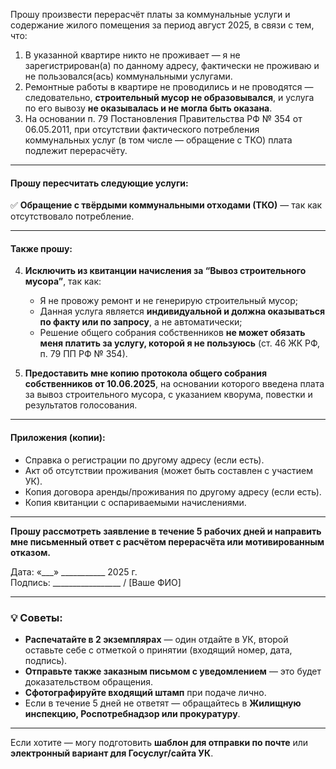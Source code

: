 

Прошу произвести перерасчёт платы за коммунальные услуги и содержание жилого помещения за период август 2025, в связи с тем, что:

1. В указанной квартире никто не проживает — я не зарегистрирован(а) по данному адресу, фактически не проживаю и не пользовался(ась) коммунальными услугами.
2. Ремонтные работы в квартире не проводились и не проводятся — следовательно, **строительный мусор не образовывался**, и услуга по его вывозу **не оказывалась и не могла быть оказана**.
3. На основании п. 79 Постановления Правительства РФ № 354 от 06.05.2011, при отсутствии фактического потребления коммунальных услуг (в том числе — обращение с ТКО) плата подлежит перерасчёту.

---

#### **Прошу пересчитать следующие услуги:**

✅ **Обращение с твёрдыми коммунальными отходами (ТКО)** — так как отсутствовало потребление. 

---

#### **Также прошу:**

4. **Исключить из квитанции начисления за “Вывоз строительного мусора”**, так как:
   - Я не провожу ремонт и не генерирую строительный мусор;
   - Данная услуга является **индивидуальной и должна оказываться по факту или по запросу**, а не автоматически;
   - Решение общего собрания собственников **не может обязать меня платить за услугу, которой я не пользуюсь** (ст. 46 ЖК РФ, п. 79 ПП РФ № 354).

5. **Предоставить мне копию протокола общего собрания собственников от 10.06.2025**, на основании которого введена плата за вывоз строительного мусора, с указанием кворума, повестки и результатов голосования.

---

#### **Приложения (копии):**

- Справка о регистрации по другому адресу (если есть).  
- Акт об отсутствии проживания (может быть составлен с участием УК).  
- Копия договора аренды/проживания по другому адресу (если есть).  
- Копия квитанции с оспариваемыми начислениями.  

---

**Прошу рассмотреть заявление в течение 5 рабочих дней и направить мне письменный ответ с расчётом перерасчёта или мотивированным отказом.**

Дата: «___» ___________ 2025 г.  
Подпись: _________________ / [Ваше ФИО]

---

### 💡 Советы:

- **Распечатайте в 2 экземплярах** — один отдайте в УК, второй оставьте себе с отметкой о принятии (входящий номер, дата, подпись).
- **Отправьте также заказным письмом с уведомлением** — это будет доказательством обращения.
- **Сфотографируйте входящий штамп** при подаче лично.
- Если в течение 5 дней не ответят — обращайтесь в **Жилищную инспекцию, Роспотребнадзор или прокуратуру**.

---

Если хотите — могу подготовить **шаблон для отправки по почте** или **электронный вариант для Госуслуг/сайта УК**.